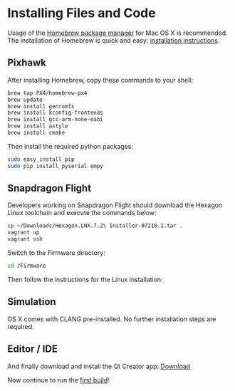 # Installing Files and Code

Usage of the [Homebrew package manager](http://mxcl.github.com/homebrew/) for Mac OS X is recommended. The installation of Homebrew is quick and easy: [installation instructions](http://mxcl.github.com/homebrew/).

## Pixhawk

After installing Homebrew, copy these commands to your shell:

<div class="host-code"></div>

```sh
brew tap PX4/homebrew-px4
brew update
brew install genromfs
brew install kconfig-frontends
brew install gcc-arm-none-eabi
brew install astyle
brew install cmake
```

Then install the required python packages:

<div class="host-code"></div>

```sh
sudo easy_install pip
sudo pip install pyserial empy
```

## Snapdragon Flight

Developers working on Snapdragon Flight should download the Hexagon Linux toolchain and execute the commands below:

<div class="host-code"></div>

```sh
cp ~/Downloads/Hexagon.LNX.7.2\ Installer-07210.1.tar .
vagrant up
vagrant ssh
```

Switch to the Firmware directory:

<div class="host-code"></div>

```sh
cd /Firmware
```

Then follow the instructions for the Linux installation: 

## Simulation

OS X comes with CLANG pre-installed. No further installation steps are required.

## Editor / IDE

And finally download and install the Qt Creator app: [Download](http://www.qt.io/download-open-source/#section-6)

Now continue to run the [first build](starting-building.md)!
